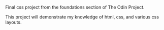 Final css project from the foundations section of The Odin Project.

This project will demonstrate my knowledge of html, css, and various
css layouts.
